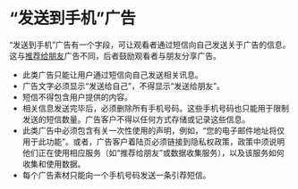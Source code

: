# “发送到手机”广告

“发送到手机”广告有一个字段，可让观看者通过短信向自己发送关于广告的信息。这与[推荐给朋友](https://support.google.com/youtube/answer/1304636)广告不同，后者鼓励观看者与朋友分享广告。

* 此类广告只能让用户通过短信向自己发送相关讯息。
* 广告文字必须显示“发送给自己”，不得显示“发送给朋友”。
* 短信不得包含用户提供的内容。
* 相关信息发送完毕后，必须删除所有手机号码。这些手机号码也只能用于限制发送的短信数量。广告客户不得以任何方式存储或记录这些信息。
* 此类广告中必须包含有关一次性使用的声明，例如，“您的电子邮件地址将仅用于此功能”。或者，广告客户着陆页必须链接到隐私权政策，政策中须说明他们正在使用相应服务（如“推荐给朋友”或数据收集服务），以及该服务如何收集和使用数据。
* 每个广告素材只能向一个手机号码发送一条引荐短信。